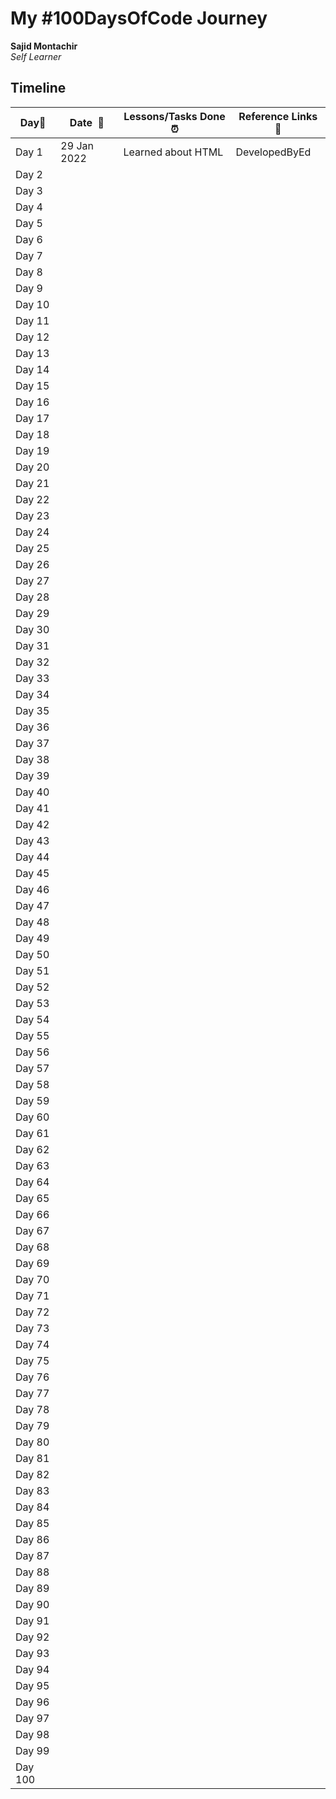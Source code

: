 # My #100DaysOfCode Journey

**Sajid Montachir**  
*Self Learner* 

## Timeline

|**Day:pushpin:**|**Date &nbsp;:calendar:**|**Lessons/Tasks Done :alarm_clock:**| **Reference Links :link:**|
|------|-----------------|--------------------|---------------------|
|Day 1|29 Jan 2022| Learned about HTML | DevelopedByEd |
|Day 2|| | |
|Day 3|| | |
|Day 4|| | |
|Day 5|| | |
|Day 6|| | |
|Day 7|| | |
|Day 8|| | |
|Day 9|| | |
|Day 10|| | |
|Day 11|| | |
|Day 12|| | |
|Day 13|| | |
|Day 14|| | |
|Day 15|| | |
|Day 16|| | |
|Day 17|| | |
|Day 18|| | |
|Day 19|| | |
|Day 20|| | |
|Day 21|| | |
|Day 22|| | |
|Day 23|| | |
|Day 24|| | |
|Day 25|| | |
|Day 26|| | |
|Day 27|| | |
|Day 28|| | |
|Day 29|| | |
|Day 30|| | |
|Day 31|| | |
|Day 32|| | |
|Day 33|| | |
|Day 34|| | |
|Day 35|| | |
|Day 36|| | |
|Day 37|| | |
|Day 38|| | |
|Day 39|| | |
|Day 40|| | |
|Day 41|| | |
|Day 42|| | |
|Day 43|| | |
|Day 44|| | |
|Day 45|| | |
|Day 46|| | |
|Day 47|| | |
|Day 48|| | |
|Day 49|| | |
|Day 50|| | |
|Day 51|| | |
|Day 52|| | |
|Day 53|| | |
|Day 54|| | |
|Day 55|| | |
|Day 56|| | |
|Day 57|| | |
|Day 58|| | |
|Day 59|| | |
|Day 60|| | |
|Day 61|| | |
|Day 62|| | |
|Day 63|| | |
|Day 64|| | |
|Day 65|| | |
|Day 66|| | |
|Day 67|| | |
|Day 68|| | |
|Day 69|| | |
|Day 70|| | |
|Day 71|| | |
|Day 72|| | |
|Day 73|| | |
|Day 74|| | |
|Day 75|| | |
|Day 76|| | |
|Day 77|| | |
|Day 78|| | |
|Day 79|| | |
|Day 80|| | |
|Day 81|| | |
|Day 82|| | |
|Day 83|| | |
|Day 84|| | |
|Day 85|| | |
|Day 86|| | |
|Day 87|| | |
|Day 88|| | |
|Day 89|| | |
|Day 90|| | |
|Day 91|| | |
|Day 92|| | |
|Day 93|| | |
|Day 94|| | |
|Day 95|| | |
|Day 96|| | |
|Day 97|| | |
|Day 98|| | |
|Day 99|| | |
|Day 100|| | |
